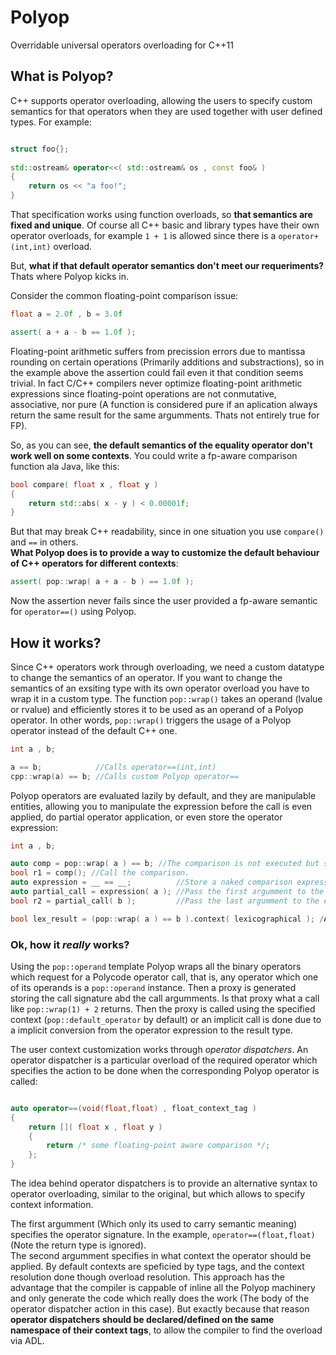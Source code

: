 Polyop
======

Overridable universal operators overloading for C++11


## What is Polyop?

C++ supports operator overloading, allowing the users to specify custom semantics for that operators when they are used together with user defined types. For example:

``` cpp

struct foo{};
     
std::ostream& operator<<( std::ostream& os , const foo& )
{
    return os << "a foo!";
}
```

That specification works using function overloads, so **that semantics are fixed and unique**. Of course all C++ basic and library types have their own operator overloads, for example `1 + 1` is allowed since there is a `operator+(int,int)` overload.

But, **what if that default operator semantics don't meet our requeriments?** Thats where Polyop kicks in.   

Consider the common floating-point comparison issue:

``` cpp
float a = 2.0f , b = 3.0f

assert( a + a - b == 1.0f );
```

Floating-point arithmetic suffers from precission errors due to mantissa rounding on certain operations (Primarily additions and substractions), so in the example above the assertion could fail even it that condition seems trivial. In fact C/C++ compilers never optimize floating-point arithmetic expressions since floating-point operations are not conmutative, associative, nor pure (A function is considered pure if an aplication always return the same result for the same argumments. Thats not entirely true for FP).

So, as you can see, **the default semantics of the equality operator don't work well on some contexts**. You could write a fp-aware comparison function ala Java, like this:

``` cpp
bool compare( float x , float y )
{
    return std::abs( x - y ) < 0.00001f;
}
```

But that may break C++ readability, since in one situation you use `compare()` and `==` in others.  
**What Polyop does is to provide a way to customize the default behaviour of C++ operators for different contexts**:

``` cpp
assert( pop::wrap( a + a - b ) == 1.0f );
```

Now the assertion never fails since the user provided a fp-aware semantic for `operator==()` using Polyop.

## How it works?

Since C++ operators work through overloading, we need a custom datatype to change the semantics of an operator. If you want to change the semantics of an exsiting type with its own operator overload you have to wrap it in a custom type.
The function `pop::wrap()` takes an operand (lvalue or rvalue) and efficiently stores it to be used as an operand of a Polyop operator. In other words, `pop::wrap()` triggers the usage of a Polyop operator instead of the default C++ one.

``` cpp
int a , b;

a == b;            //Calls operator==(int,int)
cpp::wrap(a) == b; //Calls custom Polyop operator==
```

Polyop operators are evaluated lazily by default, and they are manipulable entities, allowing you to manipulate the expression before the call is even applied, do partial operator application, or even store the operator expression:

``` cpp
int a , b;

auto comp = pop::wrap( a ) == b; //The comparison is not executed but stored in comp.
bool r1 = comp(); //Call the comparison.
auto expression = __ == __;          //Store a naked comparison expression
auto partial_call = expression( a ); //Pass the first argumment to the expression
bool r2 = partial_call( b );         //Pass the last argumment to the expression (Then calling the operator).

bool lex_result = (pop::wrap( a ) == b ).context( lexicographical ); /Applies a "lexicographical" comparison context.

```

### Ok, how it *really* works?

Using the `pop::operand` template Polyop wraps all the binary operators which request for a Polycode operator call, that is, any operator which one of its
operands is a `pop::operand` instance. Then a proxy is generated storing the call signature abd the call argumments. Is that proxy what a call like `pop::wrap(1) + 2` returns.
Then the proxy is called using the specified context (`pop::default_operator` by default) or an implicit call is done due to a implicit conversion from the operator expression to
the result type.

The user context customization works through *operator dispatchers*. An operator dispatcher is a particular overload of the required operator which specifies the action to be done 
when the corresponding Polyop operator is called:

``` cpp

auto operator==(void(float,float) , float_context_tag )
{
    return []( float x , float y )
    {
        return /* some floating-point aware comparison */;
    };
}

```  
The idea behind operator dispatchers is to provide an alternative syntax to operator overloading, similar to the original, but which allows to specify context information. 

The first argumment (Which only its used to carry semantic meaning) specifies the operator signature. In the example, `operator==(float,float)` (Note the return type is ignored).  
The second argumment specifies in what context the operator should be applied. By default contexts are speficied by type tags, and the context resolution done though overload
resolution. This approach has the advantage that the compiler is cappable of inline all the Polyop machinery and only generate the code which really does the work (The body of
the operator dispatcher action in this case). But exactly because that reason **operator dispatchers should be declared/defined on the same namespace of their context tags**,
to allow the compiler to find the overload via ADL.
